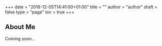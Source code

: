 +++
date = "2016-12-05T14:41:00+01:00"
title = ""
author = "author"
draft = false
type = "page"
toc = true
+++

## About Me

Coming soon...